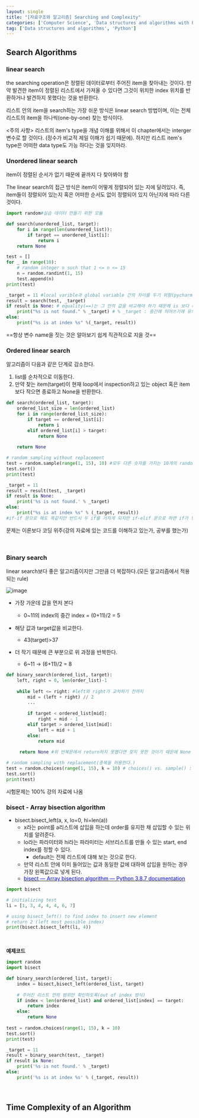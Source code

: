```yaml
---
layout: single
title: "[자료구조와 알고리즘] Searching and Complexity"
categories: ['Computer Science', 'Data structures and algorithms with Python']
tag: ['Data structures and algorithms', 'Python']
---
```




## Search Algorithms

### linear search 

the searching operation은 정렬된 데이터로부터 주어진 item을 찾아내는 것이다. 만약 발견한 item이 정렬된 리스트에서 가져올 수 있다면 그것이 위치한 index 위치를 반환하거나 발견하지 못했다는 것을 반환한다.

리스트 안의 item을 search하는 가장 쉬운 방식은 linear search 방법이며, 이는 전체 리스트의 item을 하나씩(one-by-one) 찾는 방식이다.

<주의 사항>
리스트의 item's type을 개념 이해를 위해서 이 chapter에서는 interger 변수로 할 것이다. (정수가 비교적 제일 이해가 쉽기 때문에). 하지만 리스트 item's type은 어떠한 data type도 가능 하다는 것을 잊지마라.



### Unordered linear search

item이 정렬된 순서가 없기 때문에 끝까지 다 찾아봐야 함

The linear search의 접근 방식은 item이 어떻게 정렬되어 있는 지에 달려있다. 즉, item들이 정렬되어 있는지 혹은 어떠한 순서도 없이 정렬되어 있지 아닌지에 따라 다른 것이다.



 ```python
 import random#실습 데이터 만들기 위한 모듈
 
 def search(unordered_list, target):
     for i in range(len(unordered_list)):
         if target == unordered_list[i]:
             return i
     return None
 
 test = []
 for _ in range(10):
     # random integer n such that 1 <= n <= 15
     n = random.randint(1, 15)
     test.append(n)
 print(test)
 
 _target = 11 #local varible과 global variable 간의 차이를 두기 위함(pycharm에서는 오류이기 때문)
 result = search(test, _target)
 if result is None: # equality(==)는 그 안의 값을 비교해야 하기 때문에 is 보다 더 오래걸림
     print("%s is not found." % _target) # % _target : 중간에 띄어쓰기에 유의!
 else:
     print("%s is at index %s" %(_target, result))
 ```

==항상 변수 name을 짓는 것은 알아보기 쉽게 직관적으로 지을 것==





### Ordered linear search

알고리즘이 다음과 같은 단계로 감소한다.

1. list를 순차적으로 이동한다.
2. 만약 찾는 item(target)이 현재 loop에서 inspection하고 있는 object 혹은 item보다 작으면  종료하고 None을 반환한다.



```python
def search(ordered_list, target):
    ordered_list_size = len(ordered_list)
    for i in range(ordered_list_size):
		if target == ordered_list[i]:
			return i
        elif ordered_list[i] > target:
            return None
        
    return None

# random sampling without replacement
test = random.sample(range(1, 15), 10) #모두 다른 숫자를 가지는 10개의 random 숫자를 뽑는다.
test.sort()
print(test)

_target = 11
result = result(test, _target)
if result is None:
    print('%s is not found.' % _target)
else:
    print("%s is at index %s" % (_target, result))
#if-if 문으로 해도 똑같지만 반드시 두 if를 거치게 되지만 if-elif 문으로 하면 if가 맞으면 elif문은 보지 않기 때문에 시간이 더 빠르다.
```



문제는 이론보다 코딩 위주(강의 자료에 있는 코드를 이해하고 있는가, 공부를 했는가)

<br>

### Binary search

linear search보다 좋은 알고리즘이지만 그만큼 더 복잡하다.(모든 알고리즘에서 적용되는 rule)

![image](https://user-images.githubusercontent.com/79521972/158100915-5c9840dd-4a4a-4723-a23a-3f564c68a5f9.png)

- 가장 가운데 값을 먼저 본다
  - 0~11의 index의 중간 index = (0+11)/2 = 5

- 해당 값과 target값을 비교한다.
  - 43(target)>37
- 더 작기 때문에 큰 부분으로 위 과정을 반복한다.
  - 6~11 -> (6+11)/2 = 8



```python
def binary_search(ordered_list, target):
    left, right = 0, len(order_list)-1
    
    while left <= right: #left와 right가 교차하기 전까지
        mid = (left + right) // 2
        ...
        
        if target < ordered_list[mid]:
            right = mid - 1
        elif target > ordered_list[mid]:
            left = mid + 1
        else:
            return mid
        
     return None #위 반복문에서 return하지 못했다면 찾지 못한 것이기 때문에 None 객체를 반환한다.

# random sampling with replacement(중복을 허용한다.)
test = random.choices(range(1, 15), k = 10) # choices() vs. sample() : k를 반드시 정해야 함.
test.sort()
print(test)
```



시험문제는 100% 강의 자료에 나옴



### bisect - Array bisection algorithm

- bisect.bisect_left(a, x, lo=0, hi=len(a))
  - x라는 point를 a리스트에 삽입을 하는데 order를 유지한 채 삽입할 수 있는 위치를 알려준다.
  - lo라는 파라미터와 hi라는 파라미터는 서브리스트를 만들 수 있는 start, end index를 정할 수 있다.
    - default는 전체 리스트에 대해 보는 것으로 한다.
  - 만약 리스트 안에 이미 들어있는 값과 동일한 값에 대하여 삽입을 원하는 경우 가장 왼쪽값으로 넣게 된다.
  - [<u><span style="color:blue">bisect — Array bisection algorithm — Python 3.8.7 documentation</span></u>](https://docs.python.org/3.8/library/bisect.html)

```python
import bisect

# initializing test
li = [1, 3, 4, 4, 4, 6, 7]

# using bisect_left() to find index to insert new element
# return 2 (left most possible index)
print(bisect.bisect_left(li, 4))
```

<br>

**예제코드**

```python
import random
import bisect

def binary_search(ordered_list, target):
    index = bisect,bisect_left(ordered_list, target)
    
    # 주어진 리스트 안의 범위만 확인하도록(out of index 방식)
    if index < len(ordered_list) and ordered_list[index] == target:
        return index
    else:
        return None
    
test = random.choices(range(1, 15), k = 10)
test.sort()
print(test)

_target = 11
result = binary_search(test, _target)
if result is None:
    print('%s is not found.' % _target)
else:
    print('%s is at index %s' % (_target, result))
```

<br>

## Time Complexity of an Algorithm









